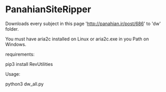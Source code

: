# PanahianSiteRipper

Downloads every subject in this page 'http://panahian.ir/post/686' to 'dw' folder.

You must have aria2c installed on Linux or aria2c.exe in you Path on Windows.

requirements:

pip3 install RevUtilities



Usage:

python3 dw_all.py

